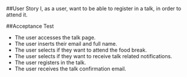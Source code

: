 ##User Story
I, as a user, want to be able to register in a talk, in order to attend it.

##Acceptance Test

* The user accesses the talk page.
* The user inserts their email and full name.
* The user selects if they want to attend the food break.
* The user selects if they want to receive talk related notifications.
* The user registers in the talk.
* The user receives the talk confirmation email.